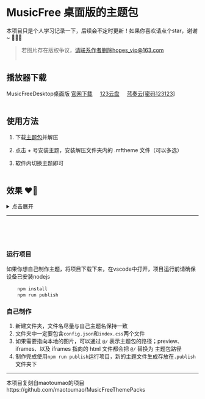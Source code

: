 # MusicFree 桌面版的主题包

本项目只是个人学习记录一下，后续会不定时更新！如果你喜欢请点个star，谢谢~ 🍓💖😀
>若图片存在版权争议，请联系作者删除hopes_vip@163.com
<br><br>

## 播放器下载

MusicFreeDesktop桌面版
<a href = "https://github.com/maotoumao/MusicFreeDesktop/releases/latest">官网下载</a>&nbsp;&nbsp;&nbsp;&nbsp;
<a href = "https://www.123pan.com/s/gbitVv-rSfzH.html">123云盘</a>&nbsp;&nbsp;&nbsp;&nbsp;
<a href = "https://wwf.lanzoub.com/i7zQQ23sbeqf">蓝奏云[密码123123]</a>
<br><br>

## 使用方法

1. 下载<a href = "https://github.com/Hopelsz/MyselfMusicFreeThemePacks/releases/latest">主题包</a>并解压

2. 点击 + 号安装主题，安装解压文件夹内的 .mftheme 文件（可以多选）

3. 软件内切换主题即可
   <br><br>

## 效果 ❤️‍🔥

<details>
<summary style="cursor: pointer;">点击展开</summary>

- 黑红主题【black-red】<br>
  <img src=".imgs/黑红主题.png" width = 40% />
  <img src=".imgs/黑红主题歌曲详情.png" width = 40% />
  <br><br>

- 幻想世界【fantasy-world】<br>
  <img src=".imgs/幻想世界.png" width = 40% />
  <img src=".imgs/幻想世界歌曲详情.png" width = 40% />
  <br><br>

- 红娘主题【matchmaker】<br>
  <img src=".imgs/红娘主题.png" width = 40% />
  <img src=".imgs/红娘主题歌曲详情.png" width = 40% />
  <br><br>

- 海盗主题【pirate-boat】<br>
  <img src=".imgs/海盗主题.png" width = 40% />
  <img src=".imgs/海盗主题歌曲详情.png" width = 40% />
  <br><br>

- 晚霞主题【sunset-glow】<br>
  <img src=".imgs/晚霞主题.png" width = 40% />
  <img src=".imgs/晚霞主题歌曲详情.png" width = 40% />
  <br><br>

- 行星主题【planet】<br>
  <img src=".imgs/行星主题.png" width = 40% />
  <img src=".imgs/行星主题歌曲详情.png" width = 40% />
  <br><br>

- 鬼滅の刃【Jyanme】<br>
  <img src=".imgs/鬼灭之刃.png" width = 40% />
  <img src=".imgs/鬼灭之刃歌曲详情.png" width = 40% />
  <br><br>

- 集原美主题【demon-slaye】<br>
  <img src=".imgs/集原美主题.png" width = 40% />
  <img src=".imgs/集原美主题歌曲详情.png" width = 40% />
  <br><br>

- 千与千寻【spirited-away】<br>
  <img src=".imgs/千与千寻.png" width = 40% />
  <img src=".imgs/千与千寻歌曲详情.png" width = 40% />
  <br><br>

- 龙猫主题【totoro】<br>
  <img src=".imgs/龙猫主题.png" width = 40% />
  <img src=".imgs/龙猫主题歌曲详情.png" width = 40% />
  <br><br>

- 海边公路【动态seaside-road】<br>
  <img src=".imgs/海边公里.png" width = 40% />
  <img src=".imgs/海边公里歌曲详情.png" width = 40% />
  <br><br>

- 海边流星【seaside-meteor】<br>
  <img src=".imgs/海边流星.png" width = 40% />
  <img src=".imgs/海边流星歌曲详情.png" width = 40% />
  <br><br>

- 卡哇伊【seaside-meteor】<br>
  <img src=".imgs/卡哇伊.png" width = 40% />
  <img src=".imgs/卡哇伊歌曲详情.png" width = 40% />
  <br><br>

- 蓝色科技【动态blue-technology】<br>
  <img src=".imgs/蓝色科技.png" width = 40% />
  <img src=".imgs/蓝色科技歌曲详情.png" width = 40% />
  <br><br>

- 新海诚动漫风【动态makoto-shinkai】<br>
  <img src=".imgs/新海诚动漫风.png" width = 40% />
  <img src=".imgs/新海诚动漫风歌曲详情.png" width = 40% />
  <br><br>

- 言叶之庭【garden-of-words】<br>
  <img src=".imgs/言叶之庭.png" width = 40% />
  <img src=".imgs/言叶之庭歌曲详情.png" width = 40% />
  <br><br>

- 艾莎【elsa】<br>
  <img src=".imgs/艾莎主题.png" width = 40% />
  <img src=".imgs/艾莎主题歌曲详情.png" width = 40% />
  <br><br>

- 街道主题【street】<br>
  <img src=".imgs/街道主题.png" width = 40% />
  <img src=".imgs/街道主题歌曲详情.png" width = 40% />
  <br><br>

- 蓝影主题【blue-shadow】<br>
  <img src=".imgs/蓝影主题.png" width = 40% />
  <img src=".imgs/蓝影主题歌曲详情.png" width = 40% />
  <br><br>

- 金克斯【Jinx】<br>
  <img src=".imgs/金克斯.png" width = 40% />
  <img src=".imgs/金克斯歌曲详情.png" width = 40% />
  <br><br>

- 萨勒芬妮【seraphine】<br>
  <img src=".imgs/萨勒芬妮.png" width = 40% />
  <img src=".imgs/萨勒芬妮歌曲详情.png" width = 40% />
  <br><br>

</details>
<hr>
<br><br><br>

### 运行项目

如果你想自己制作主题，将项目下载下来，在vscode中打开，项目运行前请确保设备已安装nodejs

```
    npm install
    npm run publish
```

### 自己制作

1. 新建文件夹，文件名尽量与自己主题名保持一致
2. 文件夹中一定要包含`config.json`和`index.css`两个文件
3. 如果需要指向本地的图片，可以通过 `@/` 表示主题包的路径；preview、iframes、以及 iframes 指向的 html 文件都会把 `@/` 替换为 主题包路径
4. 制作完成使用`npm run publish`运行项目，新的主题文件生成存放在`.publish`文件夹下
   <br/>

<hr>
本项目复刻自maotoumao的项目https://github.com/maotoumao/MusicFreeThemePacks
